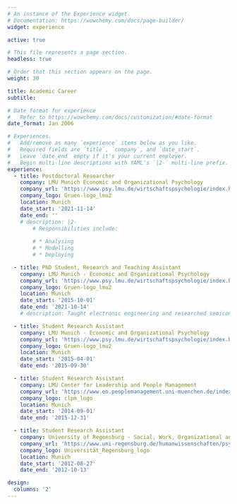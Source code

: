 ```yaml
---
# An instance of the Experience widget.
# Documentation: https://wowchemy.com/docs/page-builder/
widget: experience

active: true

# This file represents a page section.
headless: true

# Order that this section appears on the page.
weight: 30

title: Academic Career
subtitle:

# Date format for experience
#   Refer to https://wowchemy.com/docs/customization/#date-format
date_format: Jan 2006

# Experiences.
#   Add/remove as many `experience` items below as you like.
#   Required fields are `title`, `company`, and `date_start`.
#   Leave `date_end` empty if it's your current employer.
#   Begin multi-line descriptions with YAML's `|2-` multi-line prefix.
experience:
  - title: Postdoctoral Researcher
    company: LMU Munich Economic and Organizational Psychology
    company_url: 'https://www.psy.lmu.de/wirtschaftspsychologie/index.html'
    company_logo: Gruen-logo_lmu2
    location: Munich
    date_start: '2021-11-14'
    date_end: ''
    # description: |2-
        # Responsibilities include:
        
        # * Analysing
        # * Modelling
        # * Deploying

  - title: PhD Student, Research and Teaching Assistant
    company: LMU Munich - Economic and Organizational Psychology
    company_url: 'https://www.psy.lmu.de/wirtschaftspsychologie/index.html'
    company_logo: Gruen-logo_lmu2
    location: Munich
    date_start: '2015-10-01'
    date_end: '2021-10-14'
    # description: Taught electronic engineering and researched semiconductor physics.

  - title: Student Research Assistant
    company: LMU Munich - Economic and Organizational Psychology
    company_url: 'https://www.psy.lmu.de/wirtschaftspsychologie/index.html'
    company_logo: Gruen-logo_lmu2
    location: Munich
    date_start: '2015-04-01'
    date_end: '2015-09-30'

  - title: Student Research Assistant
    company: LMU Center for Leadership and People Management
    company_url: 'https://www.en.peoplemanagement.uni-muenchen.de/index.html'
    company_logo: clpm_logo
    location: Munich
    date_start: '2014-09-01'
    date_end: '2015-12-31'

  - title: Student Research Assistant
    company: University of Regensburg - Social, Work, Organizational and Economic Psychology
    company_url: 'https://www.uni-regensburg.de/humanwissenschaften/psychologie-fischer/startseite/index.html'
    company_logo: Universität_Regensburg_logo
    location: Munich
    date_start: '2012-08-27'
    date_end: '2012-10-13'

design:
  columns: '2'
---
```

